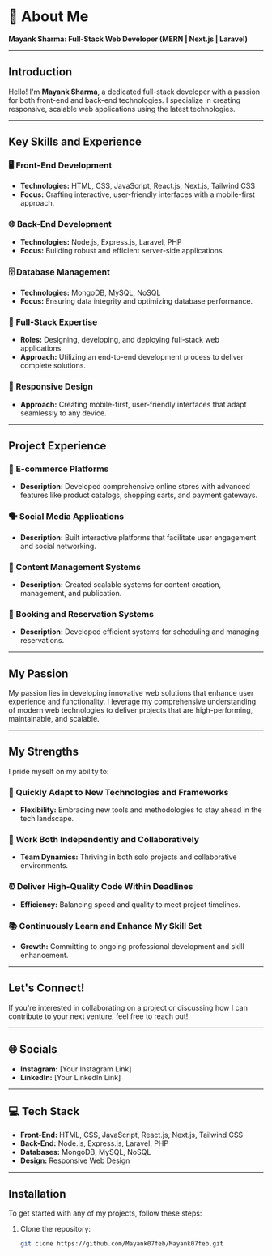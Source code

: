 # 💫 About Me

**Mayank Sharma: Full-Stack Web Developer (MERN | Next.js | Laravel)**

---

## Introduction

Hello! I'm **Mayank Sharma**, a dedicated full-stack developer with a passion for both front-end and back-end technologies. I specialize in creating responsive, scalable web applications using the latest technologies.

---

## Key Skills and Experience

### 🖥️ Front-End Development
- **Technologies:** HTML, CSS, JavaScript, React.js, Next.js, Tailwind CSS
- **Focus:** Crafting interactive, user-friendly interfaces with a mobile-first approach.

### 🌐 Back-End Development
- **Technologies:** Node.js, Express.js, Laravel, PHP
- **Focus:** Building robust and efficient server-side applications.

### 🗄️ Database Management
- **Technologies:** MongoDB, MySQL, NoSQL
- **Focus:** Ensuring data integrity and optimizing database performance.

### 🔧 Full-Stack Expertise
- **Roles:** Designing, developing, and deploying full-stack web applications.
- **Approach:** Utilizing an end-to-end development process to deliver complete solutions.

### 📱 Responsive Design
- **Approach:** Creating mobile-first, user-friendly interfaces that adapt seamlessly to any device.

---

## Project Experience

### 🛒 E-commerce Platforms
- **Description:** Developed comprehensive online stores with advanced features like product catalogs, shopping carts, and payment gateways.

### 🗣️ Social Media Applications
- **Description:** Built interactive platforms that facilitate user engagement and social networking.

### 📝 Content Management Systems
- **Description:** Created scalable systems for content creation, management, and publication.

### 📅 Booking and Reservation Systems
- **Description:** Developed efficient systems for scheduling and managing reservations.

---

## My Passion

My passion lies in developing innovative web solutions that enhance user experience and functionality. I leverage my comprehensive understanding of modern web technologies to deliver projects that are high-performing, maintainable, and scalable.

---

## My Strengths

I pride myself on my ability to:

### 🚀 Quickly Adapt to New Technologies and Frameworks
- **Flexibility:** Embracing new tools and methodologies to stay ahead in the tech landscape.

### 🤝 Work Both Independently and Collaboratively
- **Team Dynamics:** Thriving in both solo projects and collaborative environments.

### ⏰ Deliver High-Quality Code Within Deadlines
- **Efficiency:** Balancing speed and quality to meet project timelines.

### 📚 Continuously Learn and Enhance My Skill Set
- **Growth:** Committing to ongoing professional development and skill enhancement.

---

## Let's Connect!

If you're interested in collaborating on a project or discussing how I can contribute to your next venture, feel free to reach out!

---

## 🌐 Socials

- **Instagram:** [Your Instagram Link]
- **LinkedIn:** [Your LinkedIn Link]

---

## 💻 Tech Stack

- **Front-End:** HTML, CSS, JavaScript, React.js, Next.js, Tailwind CSS
- **Back-End:** Node.js, Express.js, Laravel, PHP
- **Databases:** MongoDB, MySQL, NoSQL
- **Design:** Responsive Web Design

---

## Installation

To get started with any of my projects, follow these steps:

1. Clone the repository:
   ```bash
   git clone https://github.com/Mayank07feb/Mayank07feb.git
